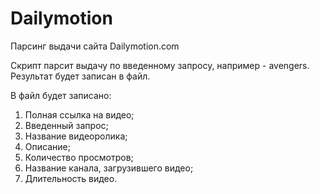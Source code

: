 # Dailymotion
Парсинг выдачи сайта Dailymotion.com

Скрипт парсит выдачу по введенному запросу, например - avengers.
Результат будет записан в файл.

В файл будет записано:

1. Полная ссылка на видео;
2. Введенный запрос;
2. Название видеоролика;
3. Описание;
4. Количество просмотров;
5. Название канала, загрузившего видео;
6. Длительность видео.
